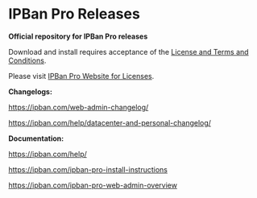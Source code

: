 # IPBan Pro Releases

**Official repository for IPBan Pro releases**

Download and install requires acceptance of the <a href='https://ipban.com/terms-and-conditions/'>License and Terms and Conditions</a>.

Please visit <a href='https://ipban.com/products'>IPBan Pro Website for Licenses</a>.

**Changelogs:**

https://ipban.com/web-admin-changelog/

https://ipban.com/help/datacenter-and-personal-changelog/

**Documentation:**

https://ipban.com/help/

https://ipban.com/ipban-pro-install-instructions

https://ipban.com/ipban-pro-web-admin-overview

